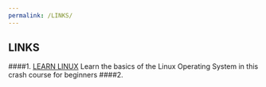 ```yaml
---
permalink: /LINKS/
---
```


## LINKS
####1. [LEARN LINUX](https://www.youtube.com/watch?v=ROjZy1WbCIA)
    Learn the basics of the Linux Operating System in this crash course for beginners
####2. 

